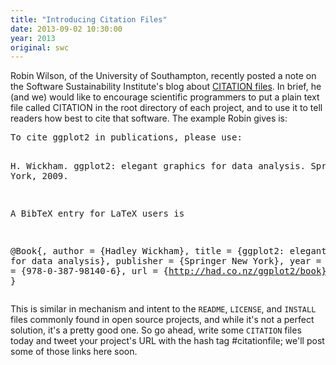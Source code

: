 ```yaml
---
title: "Introducing Citation Files"
date: 2013-09-02 10:30:00
year: 2013
original: swc
---
```

<p>
  Robin Wilson,
  of the University of Southampton,
  recently posted a note on the Software Sustainability Institute's blog
  about <a href="http://www.software.ac.uk/blog/2013-09-02-encouraging-citation-software-introducing-citation-files">CITATION files</a>.
  In brief,
  he (and we) would like to encourage scientific programmers
  to put a plain text file called CITATION
  in the root directory of each project,
  and to use it to tell readers how best to cite that software.
  The example Robin gives is:
</p>
<pre>
To cite ggplot2 in publications, please use:

H. Wickham. ggplot2: elegant graphics for data analysis. Springer New York, 2009.

A BibTeX entry for LaTeX users is

@Book{,
    author = {Hadley Wickham},
    title = {ggplot2: elegant graphics for data analysis},
    publisher = {Springer New York},
    year = {2009},
    isbn = {978-0-387-98140-6},
    url = {http://had.co.nz/ggplot2/book},
}
</pre>
<p>
  This is similar in mechanism and intent to the <code>README</code>,
  <code>LICENSE</code>,
  and <code>INSTALL</code> files commonly found in open source projects,
  and while it's not a perfect solution,
  it's a pretty good one.
  So go ahead,
  write some <code>CITATION</code> files today
  and tweet your project's URL with the hash tag #citationfile;
  we'll post some of those links here soon.
</p>
